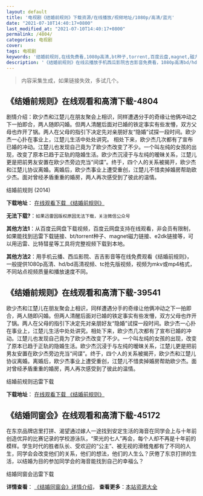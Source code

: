 ```yaml
---
layout: default
title: '电视剧《结婚前规则》下载资源/在线播放/视频地址/1080p/高清/蓝光'
date: "2021-07-10T14:40:17+0800"
last_modified_at: "2021-07-10T14:40:17+0800"
permalink: /4804/
categories: 电视剧
cover:
tags: 电视剧
keywords: '结婚前规则,在线免费看,1080p高清,bt种子,torrent,百度云盘,magnet,磁力链,迅雷下载资源'
description: '《结婚前规则》在线云播放手机西瓜影院吉吉影音免费看，1080p高清bd/hd未删减完整版和tc抢先枪版，mkv/mp4格式，附带bt/torrent种子、magnet/磁力链、百度云盘、网盘资源迅雷下载链接'
---
```


>内容采集生成，如果链接失效，多试几个。


## 《结婚前规则》在线观看和高清下载-4804

剧情介绍：欧少杰和江楚儿在朋友聚会上相识，同样遭遇分手的奇缘让他俩冲动之下一拍即合，两人随即闪婚。但两人清醒后面对已婚的铁定事实有些发懵，双方父母也炸开了锅。两人在父母的指引下决定先对亲朋好友“隐婚”试探一段时间。欧少杰一心扑在事业上，江楚儿生活中处处讲究。 相处下来，欧少杰几次都有了宣布已婚的冲动。江楚儿也发现自己竟为了欧少杰改变了不少。一个叫左纯的女孩的出现，改变了原本已趋于正轨的隐婚生活。欧少杰沉浸于与左纯的暧昧关系，江楚儿更是把前男友安置在欧少杰旁边充当“间谍”。终于，四个人的关系被揭开，欧少杰和江楚儿协议离婚。离婚后，欧少杰事业上遭受重创，江楚儿不惜卖掉婚房帮助欧少杰。面对曾经矛盾重重的婚房，两人再次感受到了彼此的温情。


结婚前规则 (2014)

**下载地址**： [在线观看下载 《结婚前规则》](https://www.btbtdy.me/btdy/dy445.html) 


**无法下载?**：`如果迅雷因版权原因无法下载，关注微信公众号 `

**其他方法1**：从百度云网盘下载视频，百度云网盘支持在线观看，非会员有限制，如果能找到迅雷下载链接、bt/torrent种子、magnet磁力链接、e2dk链接等，可以用迅雷、比特彗星等工具将完整视频下载到本地。

**其他方法2**：用手机云播、西瓜影院、吉吉影音等在线免费观看《结婚前规则》，一般提供1080p高清、hd/bd高清视频、tc抢先版视频，视频为mkv或mp4格式，不同站点视频质量和播放速度不同。


## 《结婚前规则》在线观看和高清下载-39541

欧少杰和江楚儿在朋友聚会上相识，同样遭遇分手的奇缘让他俩冲动之下一拍即合，两人随即闪婚。但两人清醒后面对已婚的铁定事实有些发懵，双方父母也炸开了锅。两人在父母的指引下决定先对亲朋好友“隐婚”试探一段时间。欧少杰一心扑在事业上，江楚儿生活中处处讲究。相处下来，欧少杰几次都有了宣布已婚的冲动。江楚儿也发现自己竟为了欧少杰改变了不少。一个叫左纯的女孩的出现，改变了原本已趋于正轨的隐婚生活。欧少杰沉浸于与左纯的暧昧关系，江楚儿更是把前男友安置在欧少杰旁边充当&ldquo;间谍”。终于，四个人的关系被揭开，欧少杰和江楚儿协议离婚。离婚后，欧少杰事业上遭受重创，江楚儿不惜卖掉婚房帮助欧少杰。面对曾经矛盾重重的婚房，两人再次感受到了彼此的温情。<!---剧情end--->


结婚前规则迅雷下载

**下载地址**： [在线观看下载 《结婚前规则》](https://www.993dy.com//vod-detail-id-12769.html) 


## 《结婚同窗会》在线观看和高清下载-45172

在东京品牌店里打拼、渴望通过嫁人一途找到安定生活的海音在同学会上与十年前创造优异的比赛记录的学校游泳队，&ldquo;荣光的七人&rdquo;再会，每个人却不再是十年前的模样。学生时代的胜者队长、受欢迎的&ldquo;公主”、被无视的滑稽鬼都有了不同的人生，同学会会改变他们的关系，他们的想法，他们的人生么？厌倦了东京打拼的生活，以结婚为目的参加同学会的海音能找到自己的幸福么？


结婚同窗会迅雷下载

**详情查看**： [《结婚同窗会》详情介绍](/movie/45172/)， **查看更多**：[本站资源大全](/movie/t/all/)

